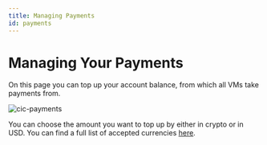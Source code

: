 ```yaml
---
title: Managing Payments
id: payments
---
```


# Managing Your Payments

On this page you can top up your account balance, from which all VMs take payments from.

![cic-payments](@site/static/img/cic-payments.png)

You can choose the amount you want to top up by either in crypto or in USD.
You can find a full list of accepted currencies [here](https://docs.cudos.org/docs/cudos-intercloud/chains-currencies).